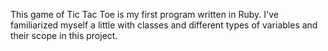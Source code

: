 This game of Tic Tac Toe is my first program written in Ruby. I've familiarized myself a little with classes and different types of variables and their scope in this project. 